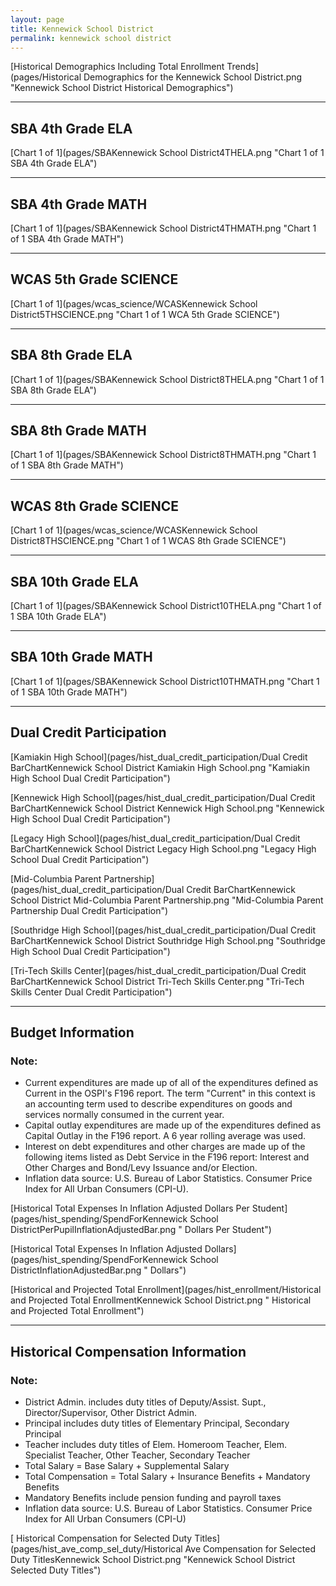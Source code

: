 ```yaml
---
layout: page
title: Kennewick School District
permalink: kennewick school district
---
```



[Historical Demographics Including Total Enrollment Trends](pages/Historical Demographics for the Kennewick School District.png "Kennewick School District Historical Demographics")

___

## SBA 4th Grade ELA

[Chart 1 of 1](pages/SBAKennewick School District4THELA.png "Chart 1 of 1 SBA 4th Grade ELA")


___

## SBA 4th Grade MATH

[Chart 1 of 1](pages/SBAKennewick School District4THMATH.png "Chart 1 of 1 SBA 4th Grade MATH")


___

## WCAS 5th Grade SCIENCE

[Chart 1 of 1](pages/wcas_science/WCASKennewick School District5THSCIENCE.png "Chart 1 of 1 WCA 5th Grade SCIENCE")


___

## SBA 8th Grade ELA

[Chart 1 of 1](pages/SBAKennewick School District8THELA.png "Chart 1 of 1 SBA 8th Grade ELA")


___

## SBA 8th Grade MATH

[Chart 1 of 1](pages/SBAKennewick School District8THMATH.png "Chart 1 of 1 SBA 8th Grade MATH")


___

## WCAS 8th Grade SCIENCE

[Chart 1 of 1](pages/wcas_science/WCASKennewick School District8THSCIENCE.png "Chart 1 of 1 WCAS 8th Grade SCIENCE")


___

## SBA 10th Grade ELA

[Chart 1 of 1](pages/SBAKennewick School District10THELA.png "Chart 1 of 1 SBA 10th Grade ELA")


___

## SBA 10th Grade MATH

[Chart 1 of 1](pages/SBAKennewick School District10THMATH.png "Chart 1 of 1 SBA 10th Grade MATH")


___

## Dual Credit Participation

[Kamiakin High School](pages/hist_dual_credit_participation/Dual Credit BarChartKennewick School District Kamiakin High School.png "Kamiakin High School Dual Credit Participation")

[Kennewick High School](pages/hist_dual_credit_participation/Dual Credit BarChartKennewick School District Kennewick High School.png "Kennewick High School Dual Credit Participation")

[Legacy High School](pages/hist_dual_credit_participation/Dual Credit BarChartKennewick School District Legacy High School.png "Legacy High School Dual Credit Participation")

[Mid-Columbia Parent Partnership](pages/hist_dual_credit_participation/Dual Credit BarChartKennewick School District Mid-Columbia Parent Partnership.png "Mid-Columbia Parent Partnership Dual Credit Participation")

[Southridge High School](pages/hist_dual_credit_participation/Dual Credit BarChartKennewick School District Southridge High School.png "Southridge High School Dual Credit Participation")

[Tri-Tech Skills Center](pages/hist_dual_credit_participation/Dual Credit BarChartKennewick School District Tri-Tech Skills Center.png "Tri-Tech Skills Center Dual Credit Participation")


___

## Budget Information
### Note:
- Current expenditures are made up of all of the expenditures defined as Current in the OSPI's F196 report. The term "Current" in this context is an accounting term used to describe expenditures on goods and services normally consumed in the current year.
- Capital outlay expenditures are made up of the expenditures defined as Capital Outlay in the F196 report. A 6 year rolling average was used.
- Interest on debt expenditures and other charges are made up of the following items listed as Debt Service in the F196 report: Interest and Other Charges and Bond/Levy Issuance and/or Election.
- Inflation data source: U.S. Bureau of Labor Statistics. Consumer Price Index for All Urban Consumers (CPI-U).

[Historical Total Expenses In Inflation Adjusted Dollars Per Student](pages/hist_spending/SpendForKennewick School DistrictPerPupilInflationAdjustedBar.png " Dollars Per Student")

[Historical Total Expenses In Inflation Adjusted Dollars](pages/hist_spending/SpendForKennewick School DistrictInflationAdjustedBar.png " Dollars")

[Historical and Projected Total Enrollment](pages/hist_enrollment/Historical and Projected Total EnrollmentKennewick School District.png " Historical and Projected Total Enrollment")


___

## Historical Compensation Information
### Note:
- District Admin. includes duty titles of Deputy/Assist. Supt., Director/Supervisor, Other District Admin.
- Principal includes duty titles of Elementary Principal, Secondary Principal
- Teacher includes duty titles of Elem. Homeroom Teacher, Elem. Specialist Teacher, Other Teacher, Secondary Teacher
- Total Salary = Base Salary + Supplemental Salary
- Total Compensation = Total Salary + Insurance Benefits + Mandatory Benefits
- Mandatory Benefits include pension funding and payroll taxes
- Inflation data source: U.S. Bureau of Labor Statistics. Consumer Price Index for All Urban Consumers (CPI-U)

[ Historical Compensation for Selected Duty Titles](pages/hist_ave_comp_sel_duty/Historical Ave Compensation for Selected Duty TitlesKennewick School District.png "Kennewick School District Selected Duty Titles")

